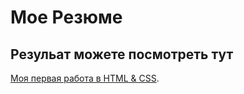 # Мое Резюме

## Резульат можете посмотреть тут

[Моя первая работа в HTML & CSS](https://zokoti.github.io/resume/).
